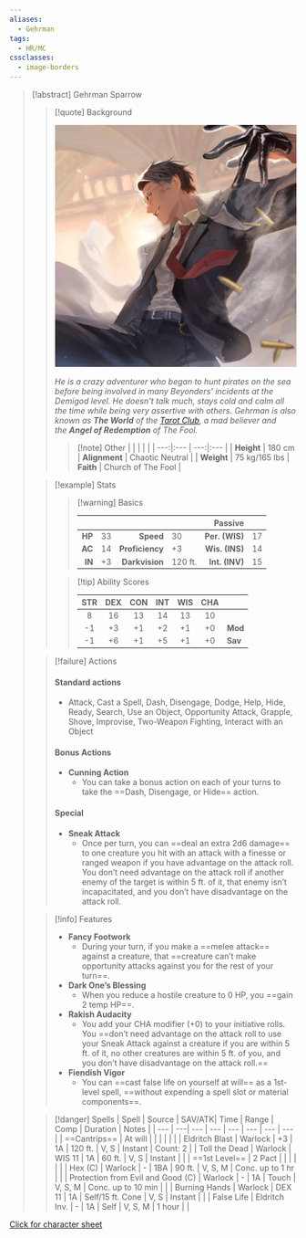 ```yaml
---
aliases:
  - Gehrman
tags:
  - HR/MC
cssclasses:
  - image-borders
---
```


> [!abstract] Gehrman Sparrow
> 
>> [!quote] Background
>>
>> ![0.25](images/gehrmanicon.jpg)
>>
>> *He is a crazy adventurer who began to hunt pirates on the sea before being involved in many Beyonders' incidents at the Demigod level. He doesn't talk much, stays cold and calm all the time while being very assertive with others. Gehrman is also known as **The World** of the [Tarot Club](https://lordofthemysteries.fandom.com/wiki/Tarot_Club "Tarot Club"), a mad believer and the **Angel of Redemption** of The Fool.*
>>
>>> [!note] Other
>>> |     |     |     |     |
>>> | ---:|:--- | ---:|:--- |
>>> | **Height** | 180 cm | **Alignment** | Chaotic Neutral |
>>> | **Weight** | 75 kg/165 lbs | **Faith** | Church of The Fool | 
>
>> [!example] Stats
>>> [!warning] Basics
>>> 
>>> |     |     |     |     | **Passive** |     |
>>> | ---:|:--- | ---:|:--- | ---:|:--- |
>>> | **HP** | 33 | **Speed** | 30 | **Per. (WIS)** | 17 |
>>> | **AC** | 14 | **Proficiency** | +3 | **Wis. (INS)** | 14 |
>>> | **IN** | +3 | **Darkvision** | 120 ft. | **Int. (INV)** | 15 |
>>
>>> [!tip] Ability Scores
>>> 
>>> | STR | DEX | CON | INT | WIS | CHA |  |
>>> |:---:|:---:|:---:|:---:|:---:|:---:|:--- |
>>> |  8 | 16 | 13 | 14 | 13 | 10 |     |
>>> | -1 | +3 | +1 | +2 | +1 | +0 | **Mod** |
>>> | -1 | +6 | +1 | +5 | +1 | +0 | **Sav** |
>>
>
>> [!failure] Actions 
>> #### Standard actions
>> - Attack, Cast a Spell, Dash, Disengage, Dodge, Help, Hide, Ready, Search, Use an Object, Opportunity Attack, Grapple, Shove, Improvise, Two-Weapon Fighting, Interact with an Object 
>> #### Bonus Actions 
>> - **Cunning Action** 
>>     - You can take a bonus action on each of your turns to take the ==Dash, Disengage, or Hide== action. 
>> #### Special
>> - **Sneak Attack** 
>>     - Once per turn, you can ==deal an extra 2d6 damage== to one creature you hit with an attack with a finesse or ranged weapon if you have advantage on the attack roll. You don’t need advantage on the attack roll if another enemy of the target is within 5 ft. of it, that enemy isn’t incapacitated, and you don’t have disadvantage on the attack roll. 
>
>> [!info] Features
>> - **Fancy Footwork**  
>>     - During your turn, if you make a ==melee attack== against a creature, that ==creature can’t make opportunity attacks against you for the rest of your turn==. 
>> - **Dark One’s Blessing**
>>     - When you reduce a hostile creature to 0 HP, you ==gain 2 temp HP==.
>> - **Rakish Audacity**
>>     - You add your CHA modifier (+0) to your initiative rolls. You ==don’t need advantage on the attack roll to use your Sneak Attack against a creature if you are within 5 ft. of it, no other creatures are within 5 ft. of you, and you don’t have disadvantage on the attack roll.== 
>> - **Fiendish Vigor** 
>>     - You can ==cast false life on yourself at will== as a 1st-level spell, ==without expending a spell slot or material components==.
>
>>[!danger] Spells 
>>| Spell | Source | SAV/ATK| Time | Range | Comp | Duration | Notes |
>>| --- | ---| --- | --- | --- | --- | --- | --- | 
>>| ==Cantrips== | At will | | | | | |
>>| Eldritch Blast | Warlock | +3 | 1A | 120 ft. | V, S | Instant | Count: 2 |
>>| Toll the Dead | Warlock | WIS 11 | 1A | 60 ft. | V, S | Instant | |
>>| ==1st Level== | 2 Pact  | | | | | |
>>| Hex (C) | Warlock | - | 1BA | 90 ft. | V, S, M | Conc. up to 1 hr | |
>>| Protection from Evil and Good (C) | Warlock | - | 1A | Touch | V, S, M | Conc. up to 10 min | |
>>| Burning Hands | Warlock | DEX 11 | 1A | Self/15 ft. Cone | V, S | Instant | |
>>| False Life | Eldritch Inv. | - | 1A | Self | V, S, M | 1 hour | |



[Click for character sheet](Gehrman%20Sparrow.pdf)